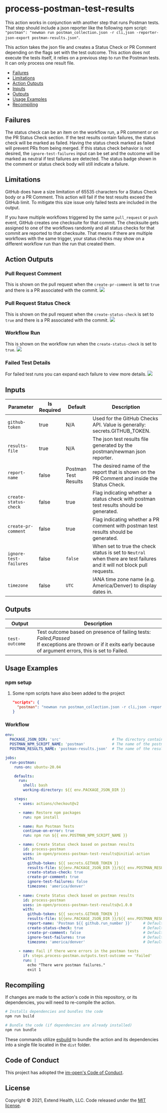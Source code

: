 # process-postman-test-results

This action works in conjunction with another step that runs Postman tests.  That step should include a json reporter like the following npm script: 
`"postman": "newman run postman_collection.json -r cli,json -reporter-json-export postman-results.json"`.  

This action takes the json file and creates a Status Check or PR Comment depending on the flags set with the test outcome.  This action does not execute the tests itself, it relies on a previous step to run the Postman tests.  It can only process one result file.


* [Failures](#failures)
* [Limitations](#limitations)
* [Action Outputs](#action-outputs)
* [Inputs](#inputs)
* [Outputs](#outputs)
* [Usage Examples](#usage-examples)
* [Recompiling](#recompiling)

## Failures
The status check can be an item on the workflow run, a PR comment or on the PR Status Check section.  If the test results contain failures, the status check will be marked as failed. Having the status check marked as failed will prevent PRs from being merged. If this status check behavior is not desired, the `ignore-test-failures` input can be set and the outcome will be marked as neutral if test failures are detected. The status badge shown in the comment or status check body will still indicate a failure.

## Limitations
GitHub does have a size limitation of 65535 characters for a Status Check body or a PR Comment.  This action will fail if the test results exceed the GitHub limit.  To mitigate this size issue only failed tests are included in the output.

If you have multiple workflows triggered by the same `pull_request` or `push` event, GitHub creates one checksuite for that commit.  The checksuite gets assigned to one of the workflows randomly and all status checks for that commit are reported to that checksuite. That means if there are multiple workflows with the same trigger, your status checks may show on a different workflow run than the run that created them.

## Action Outputs
### Pull Request Comment
This is shown on the pull request when the `create-pr-comment` is set to `true` and there is a PR associated with the commit.
<kbd><img src="./docs/pr_comment.png"></img></kbd>

### Pull Request Status Check
This is shown on the pull request when the `create-status-check` is set to `true` and there is a PR associated with the commit.
<kbd><img src="./docs/pr_status_check.png"></img></kbd>

### Workflow Run
This is shown on the workflow run when the `create-status-check` is set to `true`.
<kbd><img src="./docs/workflow_status_check.png"></img></kbd>

### Failed Test Details
For failed test runs you can expand each failure to view more details.
<kbd><img src="./docs/failed_tests.png"></img></kbd>

## Inputs
| Parameter              | Is Required | Default              | Description                                                                                                             |
| ---------------------- | ----------- | -------------------- | ----------------------------------------------------------------------------------------------------------------------- |
| `github-token`         | true        | N/A                  | Used for the GitHub Checks API.  Value is generally: secrets.GITHUB_TOKEN.                                              |
| `results-file`         | true        | N/A                  | The json test results file generated by the postman/newman json reporter.                                               |
| `report-name`          | false       | Postman Test Results | The desired name of the report that is shown on the PR Comment and inside the Status Check.                             |
| `create-status-check`  | false       | true                 | Flag indicating whether a status check with postman test results should be generated.                                   |
| `create-pr-comment`    | false       | true                 | Flag indicating whether a PR comment with postman test results should be generated.                                     |
| `ignore-test-failures` | false       | `false`              | When set to true the check status is set to `Neutral` when there are test failures and it will not block pull requests. |
| `timezone`             | false       | `UTC`                | IANA time zone name (e.g. America/Denver) to display dates in.                                                          |


## Outputs
| Output         | Description                                                                                                                                                           |
| -------------- | --------------------------------------------------------------------------------------------------------------------------------------------------------------------- |
| `test-outcome` | Test outcome based on presence of failing tests: *Failed,Passed*<br/>If exceptions are thrown or if it exits early because of argument errors, this is set to Failed. |

## Usage Examples
### npm setup
1. Some npm scripts have also been added to the project
    ```json
    "scripts": {
      "postman": "newman run postman_collection.json -r cli,json -reporter-json-export postman-results.json"
    }
    ```

### Workflow

```yml
env:
  PACKAGE_JSON_DIR: 'src'                       # The directory containing package.json
  POSTMAN_NPM_SCRIPT_NAME: 'postman'            # The name of the postman script in package.json
  POSTMAN_RESULTS_NAME: 'postman-results.json'  # The name of the results file set in npm script in package.json

jobs:
  run-postman:
    runs-on: ubuntu-20.04

    defaults:
      run:
        shell: bash
        working-directory: ${{ env.PACKAGE_JSON_DIR }}

    steps:
      - uses: actions/checkout@v2

      - name: Restore npm packages
        run: npm install

      - name: Run Postman Tests
        continue-on-error: true
        run: npm run ${{ env.POSTMAN_NPM_SCRIPT_NAME }}

      - name: Create Status check based on postman results
        id: process-postman
        uses: im-open/process-postman-test-results@initial-action
        with:
          github-token: ${{ secrets.GITHUB_TOKEN }}
          results-file: ${{env.PACKAGE_JSON_DIR }}/${{ env.POSTMAN_RESULTS_NAME }}
          create-status-check: true
          create-pr-comment: true
          ignore-test-failures: false
          timezone: 'america/denver'
        
      - name: Create Status check based on postman results
        id: process-postman
        uses: im-open/process-postman-test-results@v1.0.0
        with:
          github-token: ${{ secrets.GITHUB_TOKEN }}
          results-file: ${{env.PACKAGE_JSON_DIR }}/${{ env.POSTMAN_RESULTS_NAME }}
          report-name: 'Postman ${{ github.run_number }}'     # Default: Postman Test Results
          create-status-check: true                           # Default: true
          create-pr-comment: false                            # Default: true
          ignore-test-failures: true                          # Default: false
          timezone: 'america/denver'                          # Default: UTC
      
      - name: Fail if there were errors in the postman tests
        if: steps.process-postman.outputs.test-outcome == 'Failed'
        run: |
          echo "There were postman failures."
          exit 1
```

## Recompiling

If changes are made to the action's code in this repository, or its dependencies, you will need to re-compile the action.

```sh
# Installs dependencies and bundles the code
npm run build

# Bundle the code (if dependencies are already installed)
npm run bundle
```

These commands utilize [esbuild](https://esbuild.github.io/getting-started/#bundling-for-node) to bundle the action and
its dependencies into a single file located in the `dist` folder.

## Code of Conduct

This project has adopted the [im-open's Code of Conduct](https://github.com/im-open/.github/blob/master/CODE_OF_CONDUCT.md).

## License

Copyright &copy; 2021, Extend Health, LLC. Code released under the [MIT license](LICENSE).

[limit]: https://github.com/github/docs/issues/3765
[Only GitHub apps]: https://docs.github.com/en/rest/reference/checks#check-suites
